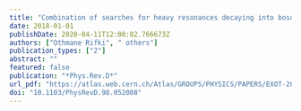 ```yaml
---
title: "Combination of searches for heavy resonances decaying into bosonic and leptonic final states using 36  fb$^-1$ of proton-proton collision data at $sqrts = 13$ TeV with the ATLAS detector"
date: 2018-01-01
publishDate: 2020-04-11T12:00:02.766673Z
authors: ["Othmane Rifki", " others"]
publication_types: ["2"]
abstract: ""
featured: false
publication: "*Phys.Rev.D*"
url_pdf: "https://atlas.web.cern.ch/Atlas/GROUPS/PHYSICS/PAPERS/EXOT-2017-31/"
doi: "10.1103/PhysRevD.98.052008"
---
```


